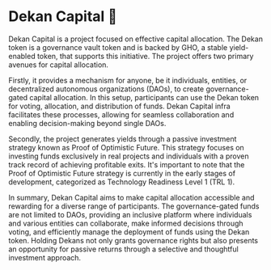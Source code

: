 # Dekan Capital 🦍

Dekan Capital is a project focused on effective capital allocation. The Dekan token is a governance vault token and is backed by GHO, a stable yield-enabled token, that supports this initiative. The project offers two primary avenues for capital allocation.

Firstly, it provides a mechanism for anyone, be it individuals, entities, or decentralized autonomous organizations (DAOs), to create governance-gated capital allocation. In this setup, participants can use the Dekan token for voting, allocation, and distribution of funds. Dekan Capital infra facilitates these processes, allowing for seamless collaboration and enabling decision-making beyond single DAOs.

Secondly, the project generates yields through a passive investment strategy known as Proof of Optimistic Future. This strategy focuses on investing funds exclusively in real projects and individuals with a proven track record of achieving profitable exits. It's important to note that the Proof of Optimistic Future strategy is currently in the early stages of development, categorized as Technology Readiness Level 1 (TRL 1).

In summary, Dekan Capital aims to make capital allocation accessible and rewarding for a diverse range of participants. The governance-gated funds are not limited to DAOs, providing an inclusive platform where individuals and various entities can collaborate, make informed decisions through voting, and efficiently manage the deployment of funds using the Dekan token. Holding Dekans not only grants governance rights but also presents an opportunity for passive returns through a selective and thoughtful investment approach.